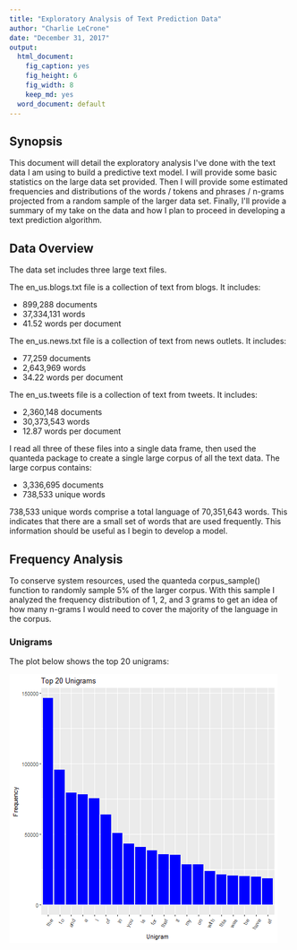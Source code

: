 ```yaml
---
title: "Exploratory Analysis of Text Prediction Data"
author: "Charlie LeCrone"
date: "December 31, 2017"
output:
  html_document:
    fig_caption: yes
    fig_height: 6
    fig_width: 8
    keep_md: yes
  word_document: default
---
```




## Synopsis

This document will detail the exploratory analysis I've done with the text data I am using to build a predictive text model.  I will provide some basic statistics on the large data set provided.  Then I will provide some estimated frequencies and distributions of the words / tokens and phrases / n-grams projected from a random sample of the larger data set.  Finally, I'll provide a summary of my take on the data and how I plan to proceed in developing a text prediction algorithm. 



## Data Overview

The data set includes three large text files.

The en_us.blogs.txt file is a collection of text from blogs.  It includes:

- 899,288 documents
- 37,334,131 words
- 41.52 words per document

The en_us.news.txt file is a collection of text from news outlets.  It includes:

- 77,259 documents
- 2,643,969 words
- 34.22 words per document

The en_us.tweets file is a collection of text from tweets.  It includes:

- 2,360,148 documents
- 30,373,543 words
- 12.87 words per document

I read all three of these files into a single data frame, then used the quanteda package to create a single large corpus of all the text data.  The large corpus contains:

- 3,336,695 documents
- 738,533 unique words

738,533 unique words comprise a total language of 70,351,643 words.  This indicates that there are a small set of words that are used frequently.  This information should be useful as I begin to develop a model.

## Frequency Analysis

To conserve system resources, used the quanteda corpus_sample() function to randomly sample 5% of the larger corpus.  With this sample I analyzed the frequency distribution of 1, 2, and 3 grams to get an idea of how many n-grams I would need to cover the majority of the language in the corpus.

### Unigrams

The plot below shows the top 20 unigrams:

![](Columns1.png)

